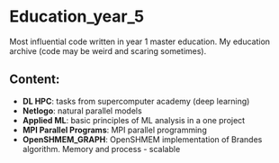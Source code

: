 # Education_year_5

Most influential code written in year 1 master education. My education archive (code may be weird and scaring sometimes).

## Content:
* **DL HPC**: tasks from supercomputer academy (deep learning)
* **Netlogo**: natural parallel models
* **Applied ML**: basic principles of ML analysis in a one project
* **MPI Parallel Programs**: MPI parallel programming
* **OpenSHMEM_GRAPH**: OpenSHMEM implementation of Brandes algorithm. Memory and process - scalable